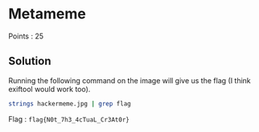 # Metameme

Points : 25

## Solution

Running the following command on the image will give us the flag (I think exiftool would work too).

```bash
strings hackermeme.jpg | grep flag
```

Flag : `flag{N0t_7h3_4cTuaL_Cr3At0r}`

